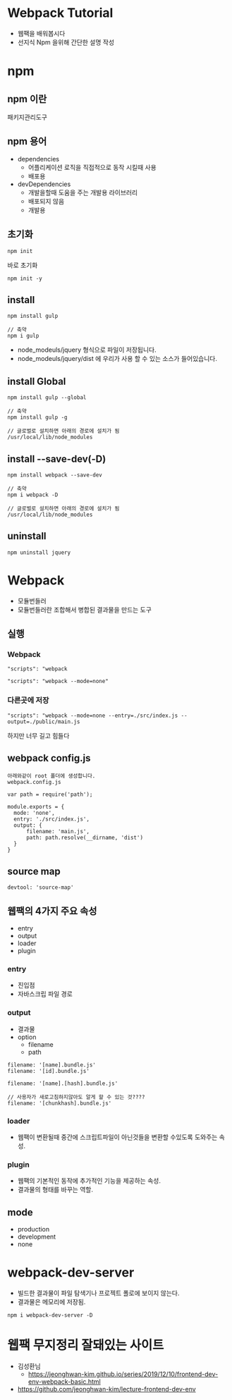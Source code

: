 # Webpack Tutorial

- 웹팩을 배워봅시다
- 선지식 Npm 을위해 간단한 설명 작성

# npm

## npm 이란

패키지관리도구

## npm 용어

- dependencies
  - 어플리케이션 로직을 직접적으로 동작 시킬때 사용
  - 배포용
- devDependencies
  - 개발을할때 도움을 주는 개발용 라이브러리
  - 배포되지 않음
  - 개발용

## 초기화

```
npm init
```

바로 초기화

```
npm init -y
```

## install

```
npm install gulp

// 축약
npm i gulp
```

- node_modeuls/jquery 형식으로 파일이 저장됩니다.
- node_modeuls/jquery/dist 에 우리가 사용 할 수 있는 소스가 들어있습니다.

## install Global

```
npm install gulp --global

// 축약
npm install gulp -g
```

```
// 글로벌로 설치하면 아래의 경로에 설치가 됨
/usr/local/lib/node_modules
```

## install --save-dev(-D)

```
npm install webpack --save-dev

// 축약
npm i webpack -D
```

```
// 글로벌로 설치하면 아래의 경로에 설치가 됨
/usr/local/lib/node_modules
```

## uninstall

```
npm uninstall jquery
```

# Webpack

- 모듈번들러
- 모듈번들러란 조합해서 병합된 결과물을 만드는 도구

## 실행

### Webpack

```
"scripts": "webpack
```

```
"scripts": "webpack --mode=none"
```

### 다른곳에 저장

```
"scripts": "webpack --mode=none --entry=./src/index.js --output=./public/main.js
```

하지만 너무 길고 힘들다

## webpack config.js

```
아래와같이 root 폴더에 생성합니다.
webpack.config.js
```

```
var path = require('path');

module.exports = {
  mode: 'none',
  entry: './src/index.js',
  output: {
      filename: 'main.js',
      path: path.resolve(__dirname, 'dist')
  }
}
```

## source map

```
devtool: 'source-map'
```

## 웹팩의 4가지 주요 속성

- entry
- output
- loader
- plugin

### entry

- 진입점
- 자바스크립 파일 경로

### output

- 결과물
- option
  - filename
  - path

```
filename: '[name].bundle.js'
filename: '[id].bundle.js'

filename: '[name].[hash].bundle.js'

// 사용자가 새로고침하지않아도 알게 할 수 있는 것????
filename: '[chunkhash].bundle.js'

```

### loader

- 웹팩이 변환될때 중간에 스크립트파일이 아닌것들을 변환할 수있도록 도와주는 속성.

### plugin

- 웹팩의 기본적인 동작에 추가적인 기능을 제공하는 속성.
- 결과물의 형태를 바꾸는 역할.

## mode

- production
- development
- none

# webpack-dev-server

- 빌드한 결과물이 파일 탐색기나 프로젝트 폴로에 보이지 않는다.
- 결과물은 메모리에 저장됨.

```
npm i webpack-dev-server -D
```

# 웹팩 무지정리 잘돼있는 사이트

- 김성환님
  - https://jeonghwan-kim.github.io/series/2019/12/10/frontend-dev-env-webpack-basic.html
- https://github.com/jeonghwan-kim/lecture-frontend-dev-env
